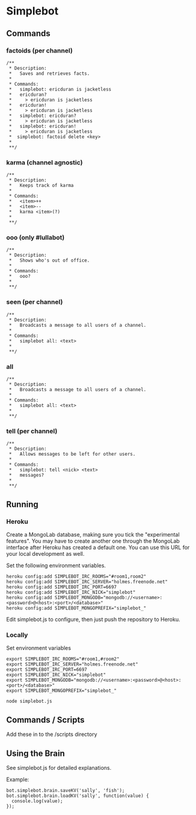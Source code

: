 # Simplebot

## Commands
### factoids (per channel)
```
/**
 * Description:
 *   Saves and retrieves facts.
 *
 * Commands:
 *   simplebot: ericduran is jacketless
 *   ericduran?
 *     > ericduran is jacketless
 *   ericduran!
 *     > ericduran is jacketless
 *   simplebot: ericduran?
 *     > ericduran is jacketless
 *   simplebot: ericduran!
 *     > ericduran is jacketless
 *  simplebot: factoid delete <key>
 *
 **/
```
### karma (channel agnostic)
```
/**
 * Description:
 *   Keeps track of karma
 *
 * Commands:
 *   <item>++
 *   <item>--
 *   karma <item>(?)
 *
 **/
```
### ooo (only #lullabot)
```
/** 
 * Description:
 *   Shows who's out of office.
 *
 * Commands:
 *   ooo?
 *
 **/ 
 ```
### seen (per channel)
```
/** 
 * Description:
 *   Broadcasts a message to all users of a channel.
 *
 * Commands:
 *   simplebot all: <text>
 *
 **/ 
```
### all
```
/** 
 * Description:
 *   Broadcasts a message to all users of a channel.
 *
 * Commands:
 *   simplebot all: <text>
 *
 **/ 
```
### tell (per channel)
```
/** 
 * Description:
 *   Allows messages to be left for other users.
 *
 * Commands:
 *   simplebot: tell <nick> <text>
 *   messages?
 *
 **/ 
```

## Running
### Heroku
Create a MongoLab database, making sure you tick the "experimental features". You may have to create another one through the MongoLab interface after Heroku has created a default one. You can use this URL for your local development as well.

Set the following environment variables.
```
heroku config:add SIMPLEBOT_IRC_ROOMS="#room1,room2"
heroku config:add SIMPLEBOT_IRC_SERVER="holmes.freenode.net"
heroku config:add SIMPLEBOT_IRC_PORT=6697
heroku config:add SIMPLEBOT_IRC_NICK="simplebot"
heroku config:add SIMPLEBOT_MONGODB="mongodb://<username>:<password>@<host>:<port>/<database>"
heroku config:add SIMPLEBOT_MONGOPREFIX="simplebot_"
```

Edit simplebot.js to configure, then just push the repository to Heroku.

### Locally
Set environment variables

```
export SIMPLEBOT_IRC_ROOMS="#room1,#room2"
export SIMPLEBOT_IRC_SERVER="holmes.freenode.net"
export SIMPLEBOT_IRC_PORT=6697
export SIMPLEBOT_IRC_NICK="simplebot"
export SIMPLEBOT_MONGODB="mongodb://<username>:<password>@<host>:<port>/<database>"
export SIMPLEBOT_MONGOPREFIX="simplebot_"
```

```
node simplebot.js
```

## Commands / Scripts
Add these in to the /scripts directory

## Using the Brain
See simplebot.js for detailed explanations.


Example:

```
bot.simplebot.brain.saveKV('sally', 'fish');
bot.simplebot.brain.loadKV('sally', function(value) {
  console.log(value);
});
```